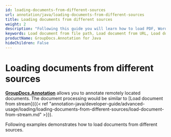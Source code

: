 ```yaml
---
id: loading-documents-from-different-sources
url: annotation/java/loading-documents-from-different-sources
title: Loading documents from different sources
weight: 2
description: "Following this guide you will learn how to load PDF, Word, Excel, PowerPoint documents by local file path, stream or URL for further processing with GroupDocs.Annotation for Java API."
keywords: Load document from file path, Load document from URL, Load document from stream
productName: GroupDocs.Annotation for Java
hideChildren: False
---
```

# Loading documents from different sources

[**GroupDocs.Annotation**](https://products.groupdocs.com/annotation/java) allows you to annotate remotely located documents. The document processing would be similar to [Load document from stream]({{< ref "annotation-java/developer-guide/advanced-usage/loading/loading-documents-from-different-sources/load-document-from-stream.md" >}}).

Following examples demonstrates how to load documents from different sources.
